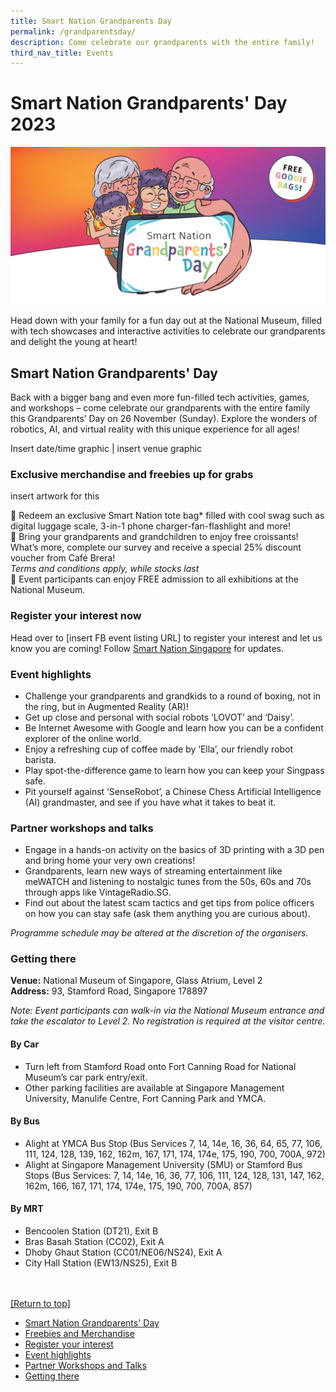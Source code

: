 ```yaml
---
title: Smart Nation Grandparents Day
permalink: /grandparentsday/
description: Come celebrate our grandparents with the entire family!
third_nav_title: Events
---
```

# Smart Nation Grandparents' Day 2023
![Smart Nation Grandparents Day](/images/community/events/gpd-placeholder-banner.png)

Head down with your family for a fun day out at the National Museum, filled with tech showcases and interactive activities to celebrate our grandparents and delight the young at heart!
 
## Smart Nation Grandparents' Day
Back with a bigger bang and even more fun-filled tech activities, games, and workshops – come celebrate our grandparents with the entire family this Grandparents’ Day on 26 November (Sunday). Explore the wonders of robotics, AI, and virtual reality with this unique experience for all ages!

Insert date/time graphic | insert venue graphic
 
### Exclusive merchandise and freebies up for grabs

insert artwork for this

📢 Redeem an exclusive Smart Nation tote bag* filled with cool swag such as digital luggage scale, 3-in-1 phone charger-fan-flashlight and more!<br>
📢   Bring your grandparents and grandchildren to enjoy free croissants! What’s more, complete our survey and receive a special 25% discount voucher from Café Brera!<br>
*Terms and conditions apply, while stocks last*<br>
📢 Event participants can enjoy FREE admission to all exhibitions at the National Museum.
 
 
### Register your interest now
Head over to [insert FB event listing URL] to register your interest and let us know you are coming! Follow [Smart Nation Singapore](https://www.facebook.com/SmartNationSG) for updates.
 
### Event highlights
* Challenge your grandparents and grandkids to a round of boxing, not in the ring, but in Augmented Reality (AR)!
* Get up close and personal with social robots ‘LOVOT’ and ‘Daisy’.
* Be Internet Awesome with Google and learn how you can be a confident explorer of the online world.
* Enjoy a refreshing cup of coffee made by ‘Ella’, our friendly robot barista.
* Play spot-the-difference game to learn how you can keep your Singpass safe.
* Pit yourself against ‘SenseRobot’, a Chinese Chess Artificial Intelligence (AI) grandmaster, and see if you have what it takes to beat it.
 
### Partner workshops and talks
* Engage in a hands-on activity on the basics of 3D printing with a 3D pen and bring home your very own creations!
* Grandparents, learn new ways of streaming entertainment like meWATCH and listening to nostalgic tunes from the 50s, 60s and 70s through apps like VintageRadio.SG.
* Find out about the latest scam tactics and get tips from police officers on how you can stay safe (ask them anything you are curious about).
 
*Programme schedule may be altered at the discretion of the organisers.*
 
### Getting there
**Venue:** National Museum of Singapore, Glass Atrium, Level 2<br>
**Address:** 93, Stamford Road, Singapore 178897
 
*Note: Event participants can walk-in via the National Museum entrance and take the escalator to Level 2. No registration is required at the visitor centre.*

#### By Car
* Turn left from Stamford Road onto Fort Canning Road for National Museum’s car park entry/exit.
* Other parking facilities are available at Singapore Management University, Manulife Centre, Fort Canning Park and YMCA.
 
#### By Bus
* Alight at YMCA Bus Stop (Bus Services 7, 14, 14e, 16, 36, 64, 65, 77, 106, 111, 124, 128, 139, 162, 162m, 167, 171, 174, 174e, 175, 190, 700, 700A, 972)
* Alight at Singapore Management University (SMU) or Stamford Bus Stops (Bus Services: 7, 14, 14e, 16, 36, 77, 106, 111, 124, 128, 131, 147, 162, 162m, 166, 167, 171, 174, 174e, 175, 190, 700, 700A, 857)
 
#### By MRT
* Bencoolen Station (DT21), Exit B
* Bras Basah Station (CC02), Exit A
* Dhoby Ghaut Station (CC01/NE06/NS24), Exit A
* City Hall Station (EW13/NS25), Exit B<br><br><br>

[[Return to top]](#Smart-Nation-Grandparents'-Day-2023)<br>
* [Smart Nation Grandparents' Day](#Smart-Nation-Grandparents'-Day)
* [Freebies and Merchandise](#exclusive-merchandise-and-freebies-up-for-grabs)
* [Register your interest](#register-your-interest-now)
* [Event highlights](#event-highlights)
* [Partner Workshops and Talks](#partner-workshops-and-talks)
* [Getting there](#getting-there)